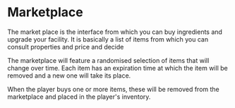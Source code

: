 # Marketplace

The market place is the interface from which you can buy ingredients and upgrade your facility.
It is basically a list of items from which you can consult properties and price and decide

The marketplace will feature a randomised selection of items that will change over time.
Each item has an expiration time at which the item will be removed and a new one will take its place.

When the player buys one or more items, these will be removed from the marketplace and placed in the player's inventory.
